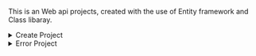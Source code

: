 This is an Web api projects, created with the use of Entity framework and Class libaray.  <br/>

<details>
  <summary>Create Project </summary>

The Sql Qurey ex:
Execute the following SQL Script using SQL Server Management studio. This script creates <br/>
1. EmployeeDB database <br/>
2. Creates the Employees table and populate it with sample data <br/>
```
Create Database EmployeeDB
Go

Use EmployeeDB
Go

Create table Employees
(
     ID int primary key identity,
     FirstName nvarchar(50),
     LastName nvarchar(50),
     Gender nvarchar(50),
     Salary int
)
Go

Insert into Employees values ('Mark', 'Hastings', 'Male', 60000)
Insert into Employees values ('Steve', 'Pound', 'Male', 45000)
Insert into Employees values ('Ben', 'Hoskins', 'Male', 70000)
Insert into Employees values ('Philip', 'Hastings', 'Male', 45000)
Insert into Employees values ('Mary', 'Lambeth', 'Female', 30000)
Insert into Employees values ('Valarie', 'Vikings', 'Female', 35000)
Insert into Employees values ('John', 'Stanmore', 'Male', 80000)
Go

```

Creating a new ASP.NET Web API Project

1. Open Visual Studio and select File - New - Project
 

2. In the "New Project" window

    Select "Visual C#" under "Installed - Templates"

From the middle pane select, ASP.NET Web Application

Name the project "EmployeeService" and click "OK"
    
![Alt Text](https://1.bp.blogspot.com/-_o6MTksitR8/V8x9DX8G93I/AAAAAAAAjW8/NmDqxlbi7mE5C9eWWNyVtVdHrBLAdqVmQCLcB/s1600/asp.net%2Bweb%2Bapi%2Bentity%2Bframework%2Bexample.png)
    

3. On the next window, select "Web API" and click "OK"



At this point you should have the Web API project created.



Adding ADO.NET Entity Data Model to retrieve data

1. We will have the Entity Model in a separate project.



2. Right click on EmployeeService solution in the Solution Explorer and select Add - New Project



3. In the Add New Project window

Select Visual C# from the left pane

Class Library Project from the Middle pane

Name the project EmployeeDataAccess and click OK    

![alt txt](https://4.bp.blogspot.com/-yDvz55GfOCY/V8x9fkh6YMI/AAAAAAAAjXA/a04SmN6AXZcKq5XGNxWiwquLlAE1OTBBwCLcB/s1600/connect%2Bweb%2Bapi%2Bto%2Bsql%2Bserver%2Bdatabase.png)

4. Right click on EmployeeDataAccess project and select Add - New Item



5. In the "Add New Item" window

    Select "Data" from the left pane

    Select ADO.NET Entity Data Model from the middle pane

    In the Name text box, type EmployeeDataModel and click Add

![alt txt](https://2.bp.blogspot.com/-ORMTPka-4UA/V8x90jSJUQI/AAAAAAAAjXE/7WPVfj5SduIzON-KaQ50QjDOZPrH_ILGgCLcB/s1600/using%2Bentity%2Bframework%2Bwith%2Bweb%2Bapi.png)


6. On the Entity Data Model Wizard, select "EF Designer from database" option and click next

![alt txt](https://1.bp.blogspot.com/-JgZuShvgc0E/V8x-LSivl2I/AAAAAAAAjXI/bjO8gZdZVI4VQ_x8O1RuONKjU3tK2kkVQCLcB/s1600/asp.net%2Bweb%2Bapi%2Bentity%2Bframework%2Bdatabase%2Bfirst.png)

7. On the next screen, click "New Connection" button



8. On "Connection Properties" window, set

Server Name = (local)

Authentication = Windows Authentication

Select or enter a database name = EmployeeDB

Click OK and then click Next



9. On the nex screen, select Entity Framework 6.x

![alt txt](https://4.bp.blogspot.com/-18quEDxgk2U/V8x-gK2T4kI/AAAAAAAAjXM/GT4aVRxu-C8uwP9JEpDwHIQkZT-4JPV5QCLcB/s1600/adding%2Bentity%2Bframework%2Bto%2Bweb%2Bapi.png)

10. On the nex screen, select "Employees" table and click Finish.

![alt txt](https://2.bp.blogspot.com/-MKliQ9Z4b-E/V8x-2Bkhr9I/AAAAAAAAjXQ/l_3cP7nvdxYA0-CJtBMgKkJV9_642E7UACLcB/s1600/web%2Bapi%2Band%2Bentity%2Bframework%2B6.png)

Using the Entity Data Model in EmployeeService project

1. Right click on the references folder in the EmployeeService project and select "Add Reference"



2. On the "Reference Manager" screen select "EmployeeDataAccess" project and click OK. 

![alt txt](https://1.bp.blogspot.com/-blhAqQjdgho/V8x_HGI7ziI/AAAAAAAAjXU/KmZaTgf6evIVxrNug_Ma8TcBWB-vm6FcgCLcB/s1600/adding%2Bproject%2Breference%2Bvisual%2Bstudio.png)

Using the Entity Data Model in EmployeeService project

1. Right click on the references folder in the EmployeeService project and select "Add Reference"



2. On the "Reference Manager" screen select "EmployeeDataAccess" project and click OK. 

adding project reference visual studio



Adding Web API Controller

1. Right click on the Controllers folder in EmployeeService project and select Add - Controller



2. Select "Web API 2 Controller - Empty" and click "Add"



3. On the next screen set the Controller Name = EmployeesController and click Add



4. Copy and paste the following code in EmployeesController.cs

```
using System;
using System.Collections.Generic;
using System.Linq;
using System.Net;
using System.Net.Http;
using System.Web.Http;
using EmployeeDataAccess;

namespace EmployeeService.Controllers
{
    public class EmployeesController : ApiController
    {
        public IEnumerable<Employee> Get()
        {
            using(EmployeeDBEntities entities = new EmployeeDBEntities())
            {
                return entities.Employees.ToList();
            }
        }

        public Employee Get(int id)
        {
            using (EmployeeDBEntities entities = new EmployeeDBEntities())
            {
                return entities.Employees.FirstOrDefault(e => e.ID == id);
            }
        }
    }
}
```
5. At this point build the solution and navigate to /api/employees. You will get the following error.
No connection string named 'EmployeeDBEntities' could be found in the application config file.

6. This is because "Entity Framework" is looking for EmployeeDBEntities connection string in the web.config file of EmployeeService project. EmployeeDBEntities connection string is actually in App.config file of EmployeeDataAccess class library project. Include a copy of this connection string in web.config file.

At this point when you navigate to /api/employees you should see all employees and when you navigate to /api/employees/1 you should see all the details of the employee whose Id=1   
  
  
  
  </details>
  
  
<details>
  <summary>Error Project </summary>
  
 Get: <br/>
  Get/ <br/>
  Get/ID <br/> <br/>
  
Post: <br/>
  Get/ <br/><br/>
  
 Put:  not wokring <br/>
  Get/ID + [BodyForm] Employee <br/><br/>
  
 Delete: not working <br/><br/>
  Get/ID<br/><br/>
  
  error: HTTP/1.1 405 Method Not Allowed

![alt txt](https://github.com/Dushyantsingh-ds/dotnet-issues/new/main/Projects/EmployeeService/ss1.png)
  </details>
